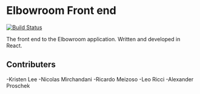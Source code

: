 # Elbowroom Front end
[![Build Status](https://travis-ci.com/elbowroom-gt/elbowroom-front-end.svg?branch=master)](https://travis-ci.com/elbowroom-gt/elbowroom-front-end)

The front end to the Elbowroom application. Written and developed in React.

## Contributers
-Kristen Lee
-Nicolas Mirchandani
-Ricardo Meizoso
-Leo Ricci
-Alexander Proschek